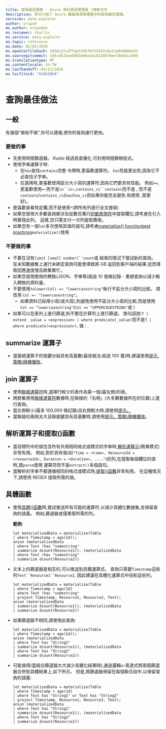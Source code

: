 ```yaml
---
title: 查詢最佳實務 - Azure 資料資源管理員 |微軟文件
description: 本文介紹了 Azure 數據資源管理器中的查詢最佳實踐。
services: data-explorer
author: orspod
ms.author: orspodek
ms.reviewer: rkarlin
ms.service: data-explorer
ms.topic: reference
ms.date: 02/03/2020
ms.openlocfilehash: 3458c2fcd7fab3345f65393d7e9a13e844088a9f
ms.sourcegitcommit: 436cd515ea0d83d46e3ac6328670ee78b64ccb05
ms.translationtype: MT
ms.contentlocale: zh-TW
ms.lasthandoff: 04/21/2020
ms.locfileid: "81663864"
---
```

# <a name="query-best-practices"></a>查詢最佳做法 

## <a name="general"></a>一般

有幾個"做和不做",你可以遵循,使你的查詢運行更快。

### <a name="do"></a>要做的事

*   先使用時間篩選器。 Kusto 經過高度優化,可利用時間篩檢程式。
*   使用字串運算子時:
    *   在`has`查找`contains`完整 令牌時,更喜歡運算符。 `has`性能更出色,因為它不必查找子字串。
    *   在適用時,更喜歡使用區分大小寫的運算符,因為它們更具有性能。 例如`==`,更喜歡使用`=~`而不是`in``in~`,`contains_cs``contains`而不是 , 而不是`contains`/`contains_cs`(`has`/`has_cs`但如果你能完全避免 和使用 ,那更好)。
*   更喜歡查看特定欄,而不是使用`*`(跨所有列進行全文搜尋)
*   如果您發現大多數查詢都涉及從數百萬行[的動態物件](./scalar-data-types/dynamic.md)中提取欄位,請考慮在引入時實現此列。 這樣,您只需支付一次列提取費用。  
*   如果您有一個`let`多次使用其值的語句,請考慮[materialize() function](./materializefunction.md)[best practices](#materialize-function)`materialize()`使用

### <a name="dont"></a>不要做的事

*   不要在沒有`limit [small number]``count`或 結束的情況下嘗試新的查詢。
    在未知數據集上運行未綁定查詢可能會導致將 GB 返回到客戶端的結果,從而導致回應速度慢且群集繁忙。
*   如果您發現應用的轉換(JSON、字串等)超過 10 億條記錄 - 重塑查詢以減少輸入轉換的資料量。
*   不要使用`tolower(Col) == "lowercasestring"`執行不區分大小寫的比較。 請改用 `Col =~ "lowercasestring"`。
    *   如果資料已採用小寫(或大寫),則避免使用不區分大小寫的比較,而是使用`Col == "lowercasestring"`(`Col == "UPPERCASESTRING"`或 )
*   如果可以在表列上進行篩選,則不要在計算列上進行篩選。 換句話說:`T | extend _value = <expression> | where predicate(_value)`而不是`T | where predicate(<expression>)`, 做 : .

## <a name="summarize-operator"></a>summarize 運算子

*   當匯總運算子的按鍵分組具有高基數(最佳做法:超過 100 萬)時,建議使用[提示.策略\隨機播放](./shufflequery.md)。

## <a name="join-operator"></a>join 運算子

*   使用[聯接運算符](./joinoperator.md)時,選擇行較少的表作為第一個(最左側)的表。 
*   跨群集使用[聯接運算符](./joinoperator.md)數據時,在聯接的「右側」(大多數數據所在的位置)上運行查詢。
*   當左側較小(最多 100,000 條記錄)且右側較大時,請使用[提示。](./broadcastjoin.md)
*   當聯接的兩側太大且聯接鍵具有高基數時,請使用[提示。策略\隨機播放](./shufflequery.md)。
    
## <a name="parse-operator-and-extract-function"></a>解析運算子和提取()函數

*   當目標列中的值包含所有共用相同格式或模式的字串時,[解析運算元](./parseoperator.md)(簡單模式)非常有用。
例如,對於具有值(如`"Time = <time>, ResourceId = <resourceId>, Duration = <duration>, ...."`)的列,在提取每個欄位的值時,請`parse`使用 運算符而不是`extract()`多個語句。
*   當解析的字串不都遵循相同的格式或模式時,[提取()函數](./extractfunction.md)非常有用。
在這種情況下,請使用 REGEX 提取所需的值。

## <a name="materialize-function"></a>具體函數

*   使用[具體()函數](./materializefunction.md)時,嘗試推送所有可能的運算符,以減少具體化數據集,並保留查詢的語義。 例如,篩選器或僅專案所需的列。
    
    **範例:**

    ```kusto
    let materializedData = materialize(Table
    | where Timestamp > ago(1d));
    union (materializedData
    | where Text !has "somestring"
    | summarize dcount(Resource1)), (materializedData
    | where Text !has "somestring"
    | summarize dcount(Resource2))
    ```

* 文本上的篩選器是相互的,可以推送到具體運算式。
    查詢只需要`Timestamp`這些列`Text``Resource1``Resource2`, 因此建議在具體化運算式中投影這些列。
    
    ```kusto
    let materializedData = materialize(Table
    | where Timestamp > ago(1d)
    | where Text !has "somestring"
    | project Timestamp, Resource1, Resource2, Text);
    union (materializedData
    | summarize dcount(Resource1)), (materializedData
    | summarize dcount(Resource2))
    ```
    
*   如果篩選器不相同,請使用此查詢:  

    ```kusto
    let materializedData = materialize(Table
    | where Timestamp > ago(1d));
    union (materializedData
    | where Text has "String1"
    | summarize dcount(Resource1)), (materializedData
    | where Text has "String2"
    | summarize dcount(Resource2))
    ```

*   可能值得(當組合篩選器大大減少具體化結果時),通過邏輯`or`表達式將兩個篩選器合併到具體結果上,如下所示。 但是,將篩選器保留在每個聯合段中,以保留查詢的語義:
     
    ```kusto
    let materializedData = materialize(Table
    | where Timestamp > ago(1d)
    | where Text has "String1" or Text has "String2"
    | project Timestamp, Resource1, Resource2, Text);
    union (materializedData
    | where Text has "String1"
    | summarize dcount(Resource1)), (materializedData
    | where Text has "String2"
    | summarize dcount(Resource2))
    ```
    